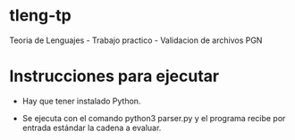 # tleng-tp
Teoria de Lenguajes - Trabajo practico - Validacion de archivos PGN


# Instrucciones para ejecutar

- Hay que tener instalado Python.

- Se ejecuta con el comando python3 parser.py y el programa recibe por entrada estándar la cadena a evaluar.
